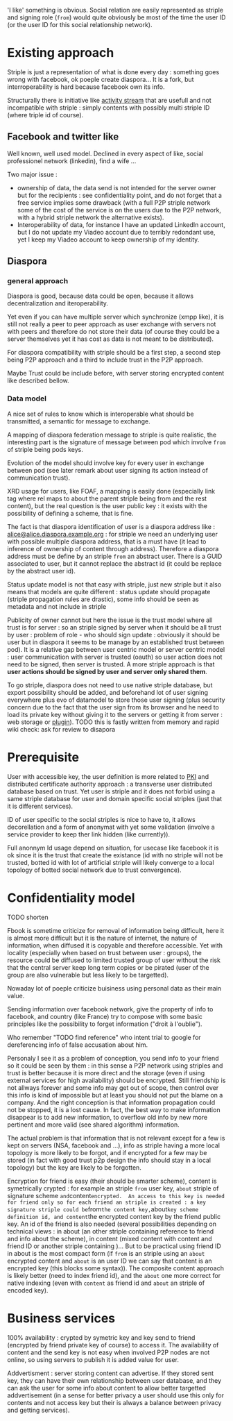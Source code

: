  'I like' something is obvious. Social relation are easily represented as striple and signing role (`from`) would quite obviously be most of the time the user ID (or the user ID for this social relationship network).

# Existing approach

Striple is just a representation of what is done every day : something goes wrong with facebook, ok poeple create diaspora... It is a fork, but interroperability is hard because facebook own its info.

Structurally there is initiative like [activity stream](https://tools.ietf.org/html/draft-snell-activitystreams-09) that are usefull and not incompatible with striple : simply contents with possibly multi striple ID (where triple id of course).

## Facebook and twitter like

Well known, well used model. Declined in every aspect of like, social professionel network (linkedin), find a wife ...

Two major issue :
  - ownership of data, the data send is not intended for the server owner but for the recipients : see confidentiality point, and do not forget that a free service implies some drawback (with a full P2P striple network some of the cost of the service is on the users due to the P2P network, with a hybrid striple network the alternative exists).
  - Interoperability of data, for instance I have an updated LinkedIn account, but I do not update my Viadeo account due to terribly redondant use, yet I keep my Viadeo account to keep ownership of my identity.

## Diaspora
 
### general approach

Diaspora is good, because data could be open, because it allows decentralization and iteroperability.

Yet even if you can have multiple server which synchronize (xmpp like), it is still not really a peer to peer approach as user exchange with servers not with peers and therefore do not store their data (of course they could be a server themselves yet it has cost as data is not meant to be distributed).

For diaspora compatibility with striple should be a first step, a second step being P2P approach and a third to include trust in the P2P approach.

Maybe Trust could be include before, with server storing encrypted content like described bellow.

### Data model

A nice set of rules to know which is interoperable what should be transmitted, a semantic for message to exchange.

A mapping of diaspora federation message to striple is quite realistic, the interesting part is the signature of message between pod which involve `from` of striple being pods keys.


Evolution of the model should involve key for every user in exchange between pod (see later remark about user signing its action instead of communication trust).

XRD usage for users, like FOAF, a mapping is easily done (especially link tag where rel maps to about the parent striple being from and the rest content), but the real question is the user public key : it exists with the possibility of defining a scheme, that is fine.

The fact is that diaspora identification of user is a diaspora address like : alice@alice.diaspora.example.org : for striple we need an underlying user with possible multiple diaspora address, that is a must have (it lead to inference of ownership of content through address). Therefore a diaspora address must be define by an striple `from` an abstract user.
There is a GUID associated to user, but it cannot replace the abstract id (it could be replace by the abstract user id).

Status update model is not that easy with striple, just new striple but it also means that models are quite different : status update should propagate (striple propagation rules are drastic), some info should be seen as metadata and not include in striple 

Publicity of owner cannot but here the issue is the trust model where all trust is for server : so an striple signed by server when it should be all trust by user : problem of role - who should sign update : obviously it should be user but in diaspora it seems to be manage by an established trust between pod).
It is a relative gap between user centric model or server centric model : user communication with server is trusted (oauth) so user action does not need to be signed, then server is trusted. A more striple approach is that **user actions should be signed by user and server only shared them**.

To go striple, diaspora does not need to use native striple database, but export possibility should be added, and beforehand lot of user signing everywhere plus evo of datamodel to store those user signing (plus security concern due to the fact that the user sign from its browser and he need to load its private key without giving it to the servers or getting it from server : web storage or [plugin](./browser.md)).
TODO this is fastly written from memory and rapid wiki check: ask for review to disapora


# Prerequisite

User with accessible key, the user definition is more related to [PKI](./pki.md) and distributed certificate authority approach : a transverse user distributed database based on trust. Yet user is striple and it does not forbid using a same striple database for user and domain specific social striples (just that it is different services).

ID of user specific to the social striples is nice to have to, it allows decorellation and a form of anonymat with yet some validation (involve a service provider to keep ther link hidden (like currently)).

Full anonnym Id usage depend on situation, for usecase like facebook it is ok since it is the trust that create the existance (id with no striple will not be trusted, botted id with lot of artificial striple will likely converge to a local topology of botted social network due to trust convergence).

# Confidentiality model

TODO shorten

Fbook is sometime criticize for removal of information being difficult, here it is almost more difficult but it is the nature of internet, the nature of information, when diffused it is copyable and therefore accessible. Yet with locality (especially when based on trust between user : groups), the resource could be diffused to limited trusted group of user without the risk that the central server keep long term copies or be pirated (user of the group are also vulnerable but less likely to be targetted).


Nowaday lot of poeple criticize buisiness using personal data as their main value.

Sending information over facebook network, give the property of info to facebook, and country (like France) try to compose with some basic principles like the possibility to forget information ("droit à l'oublie").

Who remember "TODO find reference" who intent trial to google for dereferencing info of false accusation about him.

Personaly I see it as a problem of conception, you send info to your friend so it could be seen by them : in this sense a P2P network using striples and trust is better because it is more direct and the storage (even if using external services for high availability) should be encrypted.
Still friendship is not allways forever and some info may get out of scope, then control over this info is kind of impossible but at least you should not put the blame on a company.
And the right conception is that information propagation could not be stopped, it is a lost cause.
In fact, the best way to make information disappear is to add new information, to overflow old info by new more pertinent and more valid (see shared algorithm) information.

The actual problem is that information that is not relevant except for a few is kept on servers (NSA, facebook and ...), info as striple having a more local topology is more likely to be forgot, and if encrypted for a few may be stored (in fact with good trust p2p design the info should stay in a local topology) but the key are likely to be forgotten.

Encryption for friend is easy (their should be smarter scheme), content is symetrically crypted : for example an striple `from` user key, `about` striple of signature scheme ` and `content` encrypted. 
An access to this key is needed for friend only so for each friend an striple is created : a key signature striple could be `from` the content key, `about` key scheme definition id, and content `the encrypted content key by the friend public key. An id of the friend is also needed (several possibilities depending on technical views : in about (an other striple containing reference to friend and info about the scheme), in content (mixed content with content and friend ID or another striple containing )... But to be practical using friend ID in about is the most compact form (if `from` is an striple using an `about` encrypted content and `about` is an user ID we can say that content is an encrypted key (this blocks some syntax)). The composite content approach is likely better (need to index friend id), and the `about` one more correct for native indexing (even with `content` as friend id and `about` an striple of encoded key).

# Business services

100% availability : crypted by symetric key and key send to friend (encrypted by friend private key of course) to access it. The availability of content and the send key is not easy when involved P2P nodes are not online, so using servers to publish it is added value for user.

Addvertisment : server storing content can advertise. If they stored sent key, they can have their own relationship between user database, and they can ask the user for some info about content to allow better targetted addvertisement (in a sense for better privacy a user should use this only for contents and not access key but their is always a balance between privacy and getting services).


